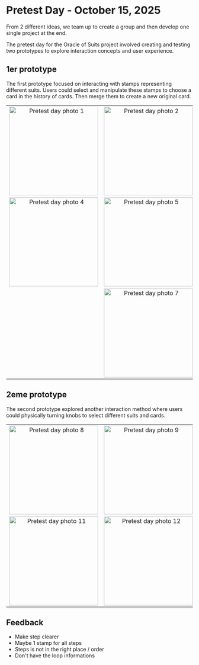 # Pretest Day - October 15, 2025

From 2 different ideas, we team up to create a group and then develop one single project at the end.

The pretest day for the Oracle of Suits project involved creating and testing two prototypes to explore interaction concepts and user experience.

## 1er prototype

The first prototype focused on interacting with stamps representing different suits. Users could select and manipulate these stamps to choose a card in the history of cards. Then merge them to create a new original card.

<div align="center">

<table>
    <tr>
        <td align="center">
            <a href="pretest-day-1.jpg"><img src="pretest-day-1.jpg" alt="Pretest day photo 1" width="240"></a>
        </td>
        <td align="center">
            <a href="pretest-day-2.jpg"><img src="pretest-day-2.jpg" alt="Pretest day photo 2" width="240"></a>
        </td>
        <td align="center">
            <a href="pretest-day-3.jpg"><img src="pretest-day-3.jpg" alt="Pretest day photo 3" width="240"></a>
        </td>
    </tr>
    <tr>
        <td align="center">
            <a href="pretest-day-4.jpg"><img src="pretest-day-4.jpg" alt="Pretest day photo 4" width="240"></a>
        </td>
        <td align="center">
            <a href="pretest-day-5.jpg"><img src="pretest-day-5.jpg" alt="Pretest day photo 5" width="240"></a>
        </td>
        <td align="center">
            <a href="pretest-day-6.jpg"><img src="pretest-day-6.jpg" alt="Pretest day photo 6" width="240"></a>
        </td>
    </tr>
    <tr>
        <td align="center" colspan="3">
            <a href="pretest-day-7.jpg"><img src="pretest-day-7.jpg" alt="Pretest day photo 7" width="240"></a>
        </td>
    </tr>
</table>

</div>

## 2eme prototype

The second prototype explored another interaction method where users could physically turning knobs to select different suits and cards.

<div align="center">

<table>
    <tr>
        <td align="center">
            <a href="pretest-day-8.jpg"><img src="pretest-day-8.jpg" alt="Pretest day photo 8" width="240"></a>
        </td>
        <td align="center">
            <a href="pretest-day-9.jpg"><img src="pretest-day-9.jpg" alt="Pretest day photo 9" width="240"></a>
        </td>
        <td align="center">
            <a href="pretest-day-10.jpg"><img src="pretest-day-10.jpg" alt="Pretest day photo 10" width="240"></a>
        </td>
    </tr>
    <tr>
        <td align="center">
            <a href="pretest-day-11.jpg"><img src="pretest-day-11.jpg" alt="Pretest day photo 11" width="240"></a>
        </td>
        <td align="center">
            <a href="pretest-day-12.jpg"><img src="pretest-day-12.jpg" alt="Pretest day photo 12" width="240"></a>
        </td>
        <td align="center">
            <a href="pretest-day-13.jpg"><img src="pretest-day-13.jpg" alt="Pretest day photo 13" width="240"></a>
        </td>
    </tr>
</table>

</div>

## Feedback

- Make step clearer
- Maybe 1 stamp for all steps
- Steps is not in the right place / order
- Don't have the loop informations